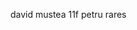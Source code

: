 david mustea 11f petru rares

<!---
davidmustea/davidmustea is a ✨ special ✨ repository because its `README.md` (this file) appears on your GitHub profile.
You can click the Preview link to take a look at your changes.
--->
